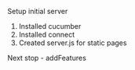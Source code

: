 Setup initial server

1. Installed cucumber
2. Installed connect
3. Created server.js for static pages

Next stop - addFeatures
